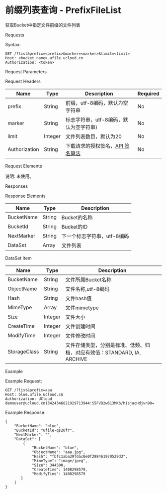 # 前缀列表查询 - PrefixFileList 

获取Bucket中指定文件前缀的文件列表

Requests

Syntax:

```
GET /?list&prefix=<prefix>&marker=<marker>&limit=<limit>
Host: <bucket_name>.ufile.ucloud.cn
Authorization: <token> 
```
Request Parameters

Request Headers

|Name             |Type  |Description                       |Required|
|---|---|---|---|
|prefix           |String|前缀，utf-8编码，默认为空字符串                         |No      |
|marker|String|标志字符串，utf-8编码，默认为空字符串)                         |No      |
|limit|Integer|文件列表数目，默认为20                         |No      |
|Authorization    |String|下载请求的授权签名，[API 签名算法](https://docs.ucloud.cn/ufile/api/authorization?id=%e6%96%87%e4%bb%b6%e7%ae%a1%e7%90%86%e7%ad%be%e5%90%8d%e7%ae%97%e6%b3%95)         |No      |

Request Elements

说明: 未使用。

Responses

Response Elements

|Name          |Type   |Description     |
|---|---|---|
|BucketName  |String |Bucket的名称       |
|BucketId   |String |Bucket的ID       |
|NextMarker  |String |下一个标志字符串，utf-8编码      |
|DataSet    |Array  |文件列表   |

DataSet Item

|Name   |Type   |Description|
|---|---|---|
|BucketName  |String |文件所属Bucket名称      |
|ObjectName   |String |文件名称,utf-8编码      |
|Hash      |String |文件hash值     |
|MimeType   |Array  |文件mimetype  |
|Size	|Integer	|文件大小 |
|CreateTime |Integer |文件创建时间 |
|ModifyTime |Integer	|文件修改时间 |
| StorageClass |String		|文件存储类型，分别是标准、低频、归档，对应有效值：STANDARD, IA, ARCHIVE |

Example

Example Request:

```
GET /?list&prefix=aaa
Host: blue.ufile.ucloud.cn
Authorization: UCloud demouser@ucloud.cn13424346821929713944:S5FVD2w613MKb/hisjaqHdjvn9U=
```
Example Response:

```
{
    "BucketName": "blue",
    "BucketId": "ufile-qs20fr",
    "NextMarker": "",
    "DataSet": [
        {
            "BucketName": "blue",
            "ObjectName": "aaa.jpg",
            "Hash": "fbfc1aba39fdac0e0f298461970529d3",
            "MimeType": "image/jpeg",
            "Size": 344500,
            "CreateTime": 1408298579,
            "ModifyTime": 1408298579
       }
    ]
}
```
